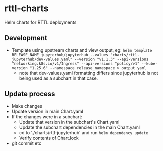 # rttl-charts
Helm charts for RTTL deployments

## Development
- Template using upstream charts and view output, eg: `helm template RELEASE_NAME jupyterhub/jupyterhub --values "charts/rttl-jupyterhub/dev-values.yaml" --version "v1.1.3" --api-versions "networking.k8s.io/v1/Ingress" --api-versions "policy/v1" --kube-version "1.25.6" --namespace release_namespace > output.yaml`
  - note that dev-values.yaml formatting differs since jupyterhub is not being used as a subchart in that case.

## Update process
- Make changes
- Update version in main Chart.yaml
- If the changes were in a subchart:
  - Update that version in the subchart's Chart.yaml
  - Update the subchart dependencies in the main Chart.yaml
  - cd to './charts/rttl-jupyterhub' and run `helm dependency update`
  - Verify contents of Chart.lock
- git commit etc